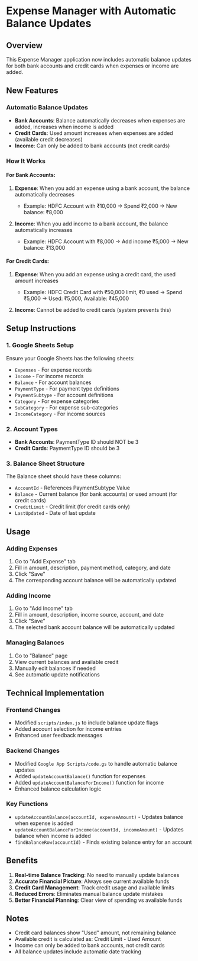 # Expense Manager with Automatic Balance Updates

## Overview
This Expense Manager application now includes automatic balance updates for both bank accounts and credit cards when expenses or income are added.

## New Features

### Automatic Balance Updates
- **Bank Accounts**: Balance automatically decreases when expenses are added, increases when income is added
- **Credit Cards**: Used amount increases when expenses are added (available credit decreases)
- **Income**: Can only be added to bank accounts (not credit cards)

### How It Works

#### For Bank Accounts:
1. **Expense**: When you add an expense using a bank account, the balance automatically decreases
   - Example: HDFC Account with ₹10,000 → Spend ₹2,000 → New balance: ₹8,000

2. **Income**: When you add income to a bank account, the balance automatically increases
   - Example: HDFC Account with ₹8,000 → Add income ₹5,000 → New balance: ₹13,000

#### For Credit Cards:
1. **Expense**: When you add an expense using a credit card, the used amount increases
   - Example: HDFC Credit Card with ₹50,000 limit, ₹0 used → Spend ₹5,000 → Used: ₹5,000, Available: ₹45,000

2. **Income**: Cannot be added to credit cards (system prevents this)

## Setup Instructions

### 1. Google Sheets Setup
Ensure your Google Sheets has the following sheets:
- `Expenses` - For expense records
- `Income` - For income records  
- `Balance` - For account balances
- `PaymentType` - For payment type definitions
- `PaymentSubtype` - For account definitions
- `Category` - For expense categories
- `SubCategory` - For expense sub-categories
- `IncomeCategory` - For income sources

### 2. Account Types
- **Bank Accounts**: PaymentType ID should NOT be 3
- **Credit Cards**: PaymentType ID should be 3

### 3. Balance Sheet Structure
The Balance sheet should have these columns:
- `AccountId` - References PaymentSubtype Value
- `Balance` - Current balance (for bank accounts) or used amount (for credit cards)
- `CreditLimit` - Credit limit (for credit cards only)
- `LastUpdated` - Date of last update

## Usage

### Adding Expenses
1. Go to "Add Expense" tab
2. Fill in amount, description, payment method, category, and date
3. Click "Save"
4. The corresponding account balance will be automatically updated

### Adding Income
1. Go to "Add Income" tab
2. Fill in amount, description, income source, account, and date
3. Click "Save"
4. The selected bank account balance will be automatically updated

### Managing Balances
1. Go to "Balance" page
2. View current balances and available credit
3. Manually edit balances if needed
4. See automatic update notifications

## Technical Implementation

### Frontend Changes
- Modified `scripts/index.js` to include balance update flags
- Added account selection for income entries
- Enhanced user feedback messages

### Backend Changes
- Modified `Google App Scripts/code.gs` to handle automatic balance updates
- Added `updateAccountBalance()` function for expenses
- Added `updateAccountBalanceForIncome()` function for income
- Enhanced balance calculation logic

### Key Functions
- `updateAccountBalance(accountId, expenseAmount)` - Updates balance when expense is added
- `updateAccountBalanceForIncome(accountId, incomeAmount)` - Updates balance when income is added
- `findBalanceRow(accountId)` - Finds existing balance entry for an account

## Benefits
1. **Real-time Balance Tracking**: No need to manually update balances
2. **Accurate Financial Picture**: Always see current available funds
3. **Credit Card Management**: Track credit usage and available limits
4. **Reduced Errors**: Eliminates manual balance update mistakes
5. **Better Financial Planning**: Clear view of spending vs available funds

## Notes
- Credit card balances show "Used" amount, not remaining balance
- Available credit is calculated as: Credit Limit - Used Amount
- Income can only be added to bank accounts, not credit cards
- All balance updates include automatic date tracking 